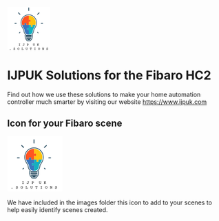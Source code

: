 ![IJPUK Solutions Logo](/images/IJPUKSolutionsLogo.png)

# IJPUK Solutions for the Fibaro HC2

Find out how we use these solutions to make your home automation controller much smarter by visiting our website https://www.ijpuk.com


## Icon for your Fibaro scene
![Icon for your scene](/images/FibaroIcon.png)

We have included in the images folder this icon to add to your scenes to help easily identify scenes created.